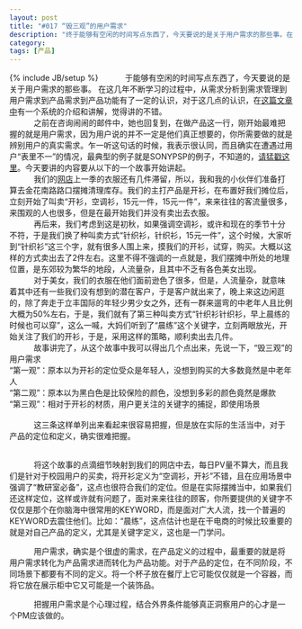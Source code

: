 ```yaml
---
layout: post
title: "#017 “毁三观”的用户需求"
description: "终于能够有空闲的时间写点东西了，今天要说的是关于用户需求的那些事。在这几年不断学习的过程中，从需求分析到需求管理到用户需求到产品需求到产品功能有了一定的认识，对于这几点的认识，在这篇文章中有一个系统的介绍和讲解，觉得讲的不错。"
category: 
tags: [产品]
---
```

{% include JB/setup %}
&nbsp;&nbsp;&nbsp;&nbsp;&nbsp;&nbsp;&nbsp;&nbsp;&nbsp;&nbsp;&nbsp;于能够有空闲的时间写点东西了，今天要说的是关于用户需求的那些事。
在这几年不断学习的过程中，从需求分析到需求管理到用户需求到产品需求到产品功能有了一定的认识，对于这几点的认识，在<a href="#">这篇文章中</a>有一个系统的介绍和讲解，觉得讲的不错。
<br>
&nbsp;&nbsp;&nbsp;&nbsp;&nbsp;&nbsp;&nbsp;&nbsp;&nbsp;&nbsp;&nbsp;之前在咨询闹闹的邮件中，她也回复到，在做产品这一行，刚开始最难把握的就是用户需求，因为用户说的并不一定是他们真正想要的，你所需要做的就是辨别用户的真实需求。乍一听这句话的时候，我表示很认同，而且确实在遭遇过用户“表里不一”的情况，最典型的例子就是SONYPSP的例子，不知道的，<a href="#">请猛戳这里</a>。今天要讲的内容要从以下的一个故事开始讲起。<br>
&nbsp;&nbsp;&nbsp;&nbsp;&nbsp;&nbsp;&nbsp;&nbsp;&nbsp;&nbsp;&nbsp;我们的<a href="http://uni-cxy.taobao.com">网店</a>上一季的衣服还有几件滞留，所以，我和我的小伙伴们准备打算去金花南路路口摆摊清理库存。我们的主打产品是开衫，在布置好我们摊位后，立刻开始了叫卖“开衫，空调衫，15元一件，15元一件”，来来往往的客流量很多，来围观的人也很多，但是在最开始我们并没有卖出去衣服。<br>
&nbsp;&nbsp;&nbsp;&nbsp;&nbsp;&nbsp;&nbsp;&nbsp;&nbsp;&nbsp;&nbsp;再后来，我们考虑到这是初秋，如果强调空调衫，或许和现在的季节十分不符，于是我们换了种叫卖方式“针织衫，针织衫，15元一件”，这个时候，大家听到“针织衫”这三个字，就有很多人围上来，摸我们的开衫，试穿，购买。大概以这样的方式卖出去了2件左右。这里不得不强调的一点就是，我们摆摊中所处的地理位置，是东郊较为繁华的地段，人流量杂，且其中不乏有各色美女出现。<br>
&nbsp;&nbsp;&nbsp;&nbsp;&nbsp;&nbsp;&nbsp;&nbsp;&nbsp;&nbsp;&nbsp;对于美女，我们的衣服在他们面前逊色了很多，但是，人流量杂，就意味着其中还有一些我们没有想到的潜在客户，于是客户就出来了，晚上来这边闲逛的，除了奔走于立丰国际的年轻少男少女之外，还有一群来遛弯的中老年人且比例大概为50%左右，于是，我们就有了第三种叫卖方式“针织衫针织衫，早上晨练的时候也可以穿”，这么一喊，大妈们听到了“晨练”这个关键字，立刻两眼放光，开始关注了我们的开衫，于是，采用这样的策略，顺利卖出去几件。<br>
&nbsp;&nbsp;&nbsp;&nbsp;&nbsp;&nbsp;&nbsp;&nbsp;&nbsp;&nbsp;&nbsp;故事讲完了，从这个故事中我可以得出几个点出来，先说一下，“毁三观”的用户需求<br>
	“第一观”：原本以为开衫的定位受众是年轻人，没想到购买的大多数竟然是中老年人<br>
	“第二观”：原本以为黑白色是比较保险的颜色，没想到多彩的颜色竟然是爆款<br>
	“第三观”：相对于开衫的材质，用户更关注的关键字的捕捉，即使用场景<br>
<br>
&nbsp;&nbsp;&nbsp;&nbsp;&nbsp;&nbsp;&nbsp;&nbsp;&nbsp;&nbsp;&nbsp;这三条这样单列出来看起来很容易把握，但是放在实际的生活当中，对于产品的定位和定义，确实很难把握。

<br>
&nbsp;&nbsp;&nbsp;&nbsp;&nbsp;&nbsp;&nbsp;&nbsp;&nbsp;&nbsp;&nbsp;将这个故事的点滴细节映射到我们的网店中去，每日PV量不算大，而且我们是针对于校园用户的买卖，将开衫定义为“空调衫，开衫”不错，且在应用场景中强调了“教研室必备”，这点也很符合我们的定位。但是在实际摆摊当中，如果我们还这样定位，这样或许就有问题了，面对来来往往的顾客，你所要提供的关键字不仅仅是那个在你脑海中很常用的KEYWORD，而是面对广大人流，找一个普遍的KEYWORD去震住他们。比如：“晨练”，这点估计也是在干电商的时候比较重要的就是对自己产品的定义，尤其是关键字定义，这也是一门学问。<br>


&nbsp;&nbsp;&nbsp;&nbsp;&nbsp;&nbsp;&nbsp;&nbsp;&nbsp;&nbsp;&nbsp;用户需求，确实是个很虚的需求，在产品定义的过程中，最重要的就是将用户需求转化为产品需求进而转化为产品功能。对于产品的定位，在不同阶段，不同场景下都要有不同的定义。将一个杯子放在餐厅上它可能仅仅就是一个容器，而将它放在展示柜中它又可能是一个装饰品。<br>

&nbsp;&nbsp;&nbsp;&nbsp;&nbsp;&nbsp;&nbsp;&nbsp;&nbsp;&nbsp;&nbsp;把握用户需求是个心理过程，结合外界条件能够真正洞察用户的心才是一个PM应该做的。<br>
